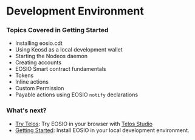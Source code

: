 # Development Environment

### Topics Covered in Getting Started

* Installing eosio.cdt
* Using Keosd as a local development wallet
* Starting the Nodeos daemon
* Creating accounts
* EOSIO Smart contract fundamentals
* Tokens
* Inline actions
* Custom Permission
* Payable actions using EOSIO `notify` declarations

### What's next?

* [Try Telos](try-telos.md): Try EOSIO in your browser with [Telos Studio](https://studio.telos.net)
* [Getting Started](before-you-begin.md): Install EOSIO in your local development environment.

